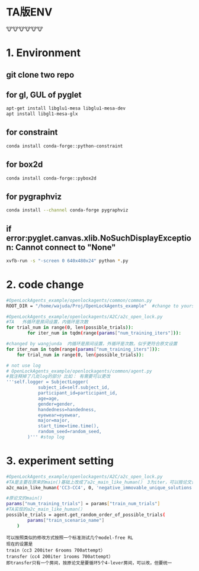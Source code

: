 # TA版ENV

🐮🐮🐮🐮🐮🐮


# 1. Environment
## git clone two repo
## for gl, GUL of pyglet
```bash
apt-get install libglu1-mesa libglu1-mesa-dev 
apt install libgl1-mesa-glx
```
## for constraint
```bash
conda install conda-forge::python-constraint
```

## for box2d
```bash
conda install conda-forge::pybox2d
```

## for pygraphviz
```bash
conda install --channel conda-forge pygraphviz
```

## if error:pyglet.canvas.xlib.NoSuchDisplayException: Cannot connect to "None"
```bash
xvfb-run -s "-screen 0 640x480x24" python *.py
```



# 2. code change

```bash
#OpenLockAgents_example/openlockagents/common/common.py
ROOT_DIR = "/home/wajuda/Proj/OpenLockAgents_example"  #change to yours to save log
```
```bash
#OpenLockAgents_example/openlockagents/A2C/a2c_open_lock.py
#TA   外循环是房间设置，内循环是次数
for trial_num in range(0, len(possible_trials)):
        for iter_num in tqdm(range(params["num_training_iters"])):

#changed by wangjunda  内循环是房间设置，外循环是次数。似乎更符合原文设置
for iter_num in tqdm(range(params["num_training_iters"])):
    for trial_num in range(0, len(possible_trials)):
```

```bash
# not use log
# OpenLockAgents_example/openlockagents/common/agent.py
#我注释掉了几处log的部分 比如： 有需要可以更改
'''self.logger = SubjectLogger(
            subject_id=self.subject_id,
            participant_id=participant_id,
            age=age,
            gender=gender,
            handedness=handedness,
            eyewear=eyewear,
            major=major,
            start_time=time.time(),
            random_seed=random_seed,
        )''' #stop log
```

# 3. experiment setting
```bash
#OpenLockAgents_example/openlockagents/A2C/a2c_open_lock.py
#TA是主要在原来的main()基础上改成了a2c_main_like_human(） 3为iter，可以按论文设为200，700是max_attempt
a2c_main_like_human('CC3-CC4', 0, 'negative_immovable_unique_solutions', 3, 700, None)

#原论文的main()
params["num_training_trials"] = params["train_num_trials"]
#TA实现的a2c_main_like_human(）
possible_trials = agent.get_random_order_of_possible_trials(
        params["train_scenario_name"]
    )
```

```text
可以按照类似的修改方式按照一个标准测试几个model-free RL
现在的设置是
train（cc3 200iter 6rooms 700attempt）
transfer（cc4 200iter 1rooms 700attempt）
即transfer只有一个房间，按原论文是要循环5个4-lever房间，可以改，但要统一
```

